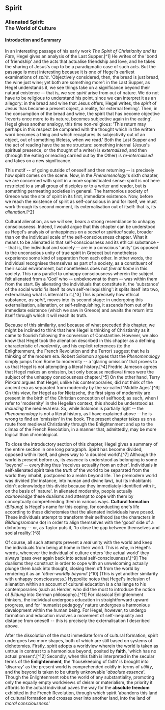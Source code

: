 ## Spirit

### Alienated Spirit:<br>The World of Culture

#### Introduction and Summary

In an interesting passage of his early work *The Spirit of Christianity and its
Fate*, Hegel gives an analysis of the Last Supper.[^1] He writes of the 'bond of
friendship' and the acts that actualise friendship and love, and he takes the
sharing of Jesus's cup to be a paradigmatic case of such acts. But the passage
is most interesting because it is one of Hegel's earliest examinations of
*spirit*. 'Objectively considered, then, the bread is just bread, the wine just
wine; yet both are something more': in the Last Supper, as Hegel understands it,
we see things take on a significance beyond their natural existence -- that is,
we see *spirit* arise from out of nature. We do not have to be religious to
understand his point, since we can interpret it as an allegory: in the bread and
wine that Jesus offers, Hegel writes, the *spirit* of Jesus 'has become a
present object, a reality, for external feeling'. Then, in the consumption of
the bread and wine, the spirit that has become objective 'reverts once more to
its nature, becomes subjective again in the eating'. Hegel gives another
analogy, this time non-religious: 'This return may perhaps in this respect be
compared with the thought which in the written word becomes a thing and which
recaptures its subjectivity out of an object, out of something lifeless, when we
read.' Both the Last Supper and the act of reading have the same structure:
something internal (Jesus's spiritual presence, or the thought of a writer) is
*externalised*, and then (through the eating or reading carried out by the
Other) is *re-internalised* and takes on a new significance.

This motif -- of going outside of oneself and then returning -- is precisely how
spirit comes on the scene. Now, in the *Phenomenology*'s sixth chapter, we are
concerned with spirit in a more sophisticated sense: spirit is not here
restricted to a small group of disciples or to a writer and reader, but is
something permeating societies in general. The harmonious society of Greece was
the site of spirit in its first, immediate existence. Now, before we reach the
existence of spirit as self-conscious in and for itself, we must work through
its second moment, its externalisation out of itself: that is, its
*alienation*.[^2]

Cultural alienation, as we will see, bears a strong resemblance to unhappy
consciousness. Indeed, I would argue that this chapter can be understood as
Hegel's analysis of unhappiness on a *social* or *spiritual* scale, broader than
on the individual scale of the self-consciousness chapter. What it means to be
alienated is that self-consciousness and its ethical substance -- that is, the
individual and society -- are in a conscious 'unity' (as opposed to the
unconscious unity of true spirit in Greece) but nonetheless experience some kind
of separation from each other. In other words, the individual recognises
themselves as part of a society, as a constituent of their social environment,
but nonetheless does not *feel at home* in this society. This runs parallel to
unhappy consciousness wherein the subject felt alienated from a 'God' who --
unbeknownst to them -- was within them from the start. By alienating the
individuals that constitute it, the 'substance' of the social world 'is itself
its own self-relinquishing': it splits itself into two, externalising what is
internal to it.[^3] This is precisely how ethical substance, *as spirit*, moves
into its second stage: in undergoing this externalisation, alienation, or
self-relinquishing, it ascends from out of its immediate existence (which we saw
in Greece) and awaits the return into itself through which it will reach its
truth.

Because of this similarity, and because of what preceded this chapter, we might
be inclined to think that here Hegel is thinking of Christianity as it came to
flourish following the conversion of Constantine. However, we also know that
Hegel took the alienation described in this chapter as a defining characteristic
of *modernity*, and his explicit references (to the Enlightenment, the French
Revolution and the Terror) suggest that he is thinking of the modern era. Robert
Solomon argues that the *Phenomenology* simply jumps from Rome to modernity -- a
'glaring omission' that proves to us that Hegel is not attempting a literal
history.[^4] Fredric Jameson agrees that Hegel makes an omission, but only
because medieval times were the subject of the unhappy consciousness
chapter.[^5] On the other hand, Terry Pinkard argues that Hegel, unlike his
contemporaries, did not think of the ancient era as separated from modernity by
the so-called 'Middle Ages'.[^6] On this view, for Hegel as for Nietzsche, the
first signs of modernity are present in the birth of the Christian conception of
selfhood; as such, when I refer to 'modernity' in the Hegelian context, this
should be understood as *including* the medieval era. So, while Solomon is
partially right -- the *Phenomenology* is not a literal history, as I have
explained above -- he is wrong to find an 'omission' in the book. The present
chapter takes us on a route from medieval Christianity through the Enlightenment
and up to the climax of the French Revolution, in a manner that, admittedly, may
be more logical than chronological.

To close the introductory section of this chapter, Hegel gives a summary of the
entire section in one long paragraph. Spirit has become divided, opposed within
itself, and gives way to 'a doubled world'.[^7] Although the world is present
before us, its *essence* is understood as belonging to some 'beyond' --
everything thus 'receives actuality from an other'. Individuals in
self-alienated spirit take the *truth* of the world to be separated from the
world they inhabit, postponed to a realm beyond life. The premodern world was
divided (for instance, into human and divine law), but its inhabitants didn't
acknowledge this divide because they immediately identified with it, on the
basis of 'nature'. In alienated modernity, people actually *acknowledge* these
dualisms and attempt to cope with them by conceptually comprehending them in
various ways. **Cultural formation** (*Bildung*) is Hegel's name for this
coping, for conducting one's life according to these dichotomies that the
alienated individuals have posed. These individuals attempt to transform their
selfhood (as the characters in *Bildungsromane* do) in order to align themselves
with the 'good' side of a dichotomy -- or, as Taylor puts it, 'to close the gap
between themselves and social reality.'[^8]

Of course, all such attempts prevent a *real* unity with the world and keep the
individuals from being at home in their world. This is why, in Hegel's words,
whenever the individual of culture enters 'the actual world' they always 'pass
over again back into actual self-consciousness'.[^9] The dualisms they construct
in order to cope with an unwelcoming actually plunge them back into thought,
closing them off from the world by rendering it as an '*other-worldly
beyond*'.[^10] (This is yet another similarity with unhappy consciousness.)
Hyppolite notes that Hegel's inclusion of alienation within an account of
cultural education is a challenge to his contemporaries (such as Herder, who did
the most to introduce the notion of *Bildung* into German philosophy).[^11] For
classical Enlightenment thinkers, the individual undergoes education in
straightforward upward progress, and for 'humanist pedagogy' nature undergoes a
harmonious development within the human being. For Hegel, however, to undergo
formation and education involves a movement of self-inequality and distance
from oneself -- this is precisely the externalisation I described above.

After the dissolution of the most immediate form of cultural formation, spirit
undergoes two more shapes, both of which are still based on systems of
dichotomies. Firstly, spirit adopts a worldview wherein the world is taken as
untrue in contrast to a harmonious beyond, posited by **faith**, 'which has no
actual present'.[^12] Secondly, when this faith is interpreted in the secular
terms of the **Enlightenment**, the 'housekeeping of faith' is brought into
'disarray' as the present world is comprehended coldly in terms of *utility*,
and the beyond is taken to be utterly unknowable '*absolute essence*'. Though
the Enlightenment robs the world of any substantiality, promoting only the
equally empty worldviews of deism or materialism, the priority it affords to the
actual individual paves the way for the **absolute freedom** exhibited in the
French Revolution, through which spirit 'abandons this land of cultural
formation and crosses over into another land, into the land of *moral
consciousness*.'
